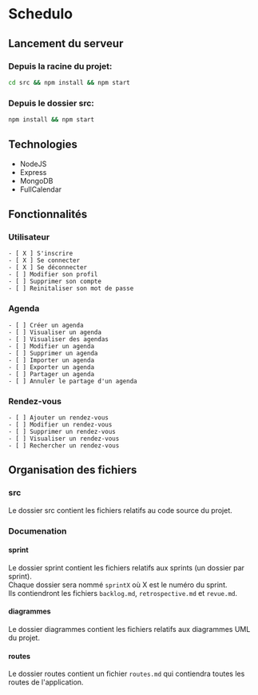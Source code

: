 # Schedulo

## Lancement du serveur

### Depuis la racine du projet:
```bash
cd src && npm install && npm start
```

### Depuis le dossier src:
```bash
npm install && npm start
```

## Technologies
- NodeJS
- Express
- MongoDB
- FullCalendar

## Fonctionnalités

### Utilisateur
    - [ X ] S'inscrire
    - [ X ] Se connecter
    - [ X ] Se déconnecter
    - [ ] Modifier son profil
    - [ ] Supprimer son compte
    - [ ] Reinitaliser son mot de passe

### Agenda

    - [ ] Créer un agenda
    - [ ] Visualiser un agenda
    - [ ] Visualiser des agendas
    - [ ] Modifier un agenda
    - [ ] Supprimer un agenda
    - [ ] Importer un agenda
    - [ ] Exporter un agenda
    - [ ] Partager un agenda
    - [ ] Annuler le partage d'un agenda

### Rendez-vous

    - [ ] Ajouter un rendez-vous
    - [ ] Modifier un rendez-vous
    - [ ] Supprimer un rendez-vous
    - [ ] Visualiser un rendez-vous
    - [ ] Rechercher un rendez-vous

## Organisation des fichiers

### src
Le dossier src contient les fichiers relatifs au code source du projet.<br>

### Documenation
#### sprint
Le dossier sprint contient les fichiers relatifs aux sprints (un dossier par sprint).<br>
Chaque dossier sera nommé `sprintX` où X est le numéro du sprint.<br>
Ils contiendront les fichiers `backlog.md`, `retrospective.md` et `revue.md`.

#### diagrammes
Le dossier diagrammes contient les fichiers relatifs aux diagrammes UML du projet.

#### routes
Le dossier routes contient un fichier `routes.md` qui contiendra toutes les routes de l'application.